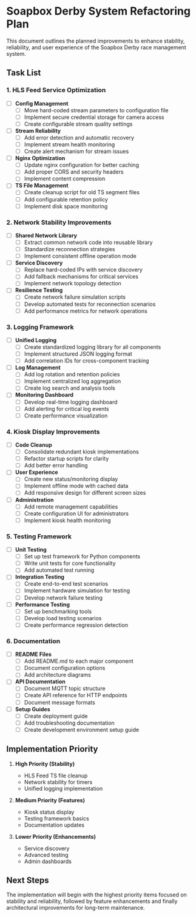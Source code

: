 # Soapbox Derby System Refactoring Plan

This document outlines the planned improvements to enhance stability, reliability, and user experience of the Soapbox Derby race management system.

## Task List

### 1. HLS Feed Service Optimization

- [ ] **Config Management**
  - [ ] Move hard-coded stream parameters to configuration file
  - [ ] Implement secure credential storage for camera access
  - [ ] Create configurable stream quality settings

- [ ] **Stream Reliability**
  - [ ] Add error detection and automatic recovery
  - [ ] Implement stream health monitoring
  - [ ] Create alert mechanism for stream issues

- [ ] **Nginx Optimization**
  - [ ] Update nginx configuration for better caching
  - [ ] Add proper CORS and security headers
  - [ ] Implement content compression

- [ ] **TS File Management**
  - [ ] Create cleanup script for old TS segment files
  - [ ] Add configurable retention policy
  - [ ] Implement disk space monitoring

### 2. Network Stability Improvements

- [ ] **Shared Network Library**
  - [ ] Extract common network code into reusable library
  - [ ] Standardize reconnection strategies
  - [ ] Implement consistent offline operation mode

- [ ] **Service Discovery**
  - [ ] Replace hard-coded IPs with service discovery
  - [ ] Add fallback mechanisms for critical services
  - [ ] Implement network topology detection

- [ ] **Resilience Testing**
  - [ ] Create network failure simulation scripts
  - [ ] Develop automated tests for reconnection scenarios
  - [ ] Add performance metrics for network operations

### 3. Logging Framework

- [ ] **Unified Logging**
  - [ ] Create standardized logging library for all components
  - [ ] Implement structured JSON logging format
  - [ ] Add correlation IDs for cross-component tracking

- [ ] **Log Management**
  - [ ] Add log rotation and retention policies
  - [ ] Implement centralized log aggregation
  - [ ] Create log search and analysis tools

- [ ] **Monitoring Dashboard**
  - [ ] Develop real-time logging dashboard
  - [ ] Add alerting for critical log events
  - [ ] Create performance visualization

### 4. Kiosk Display Improvements

- [ ] **Code Cleanup**
  - [ ] Consolidate redundant kiosk implementations
  - [ ] Refactor startup scripts for clarity
  - [ ] Add better error handling

- [ ] **User Experience**
  - [ ] Create new status/monitoring display
  - [ ] Implement offline mode with cached data
  - [ ] Add responsive design for different screen sizes

- [ ] **Administration**
  - [ ] Add remote management capabilities
  - [ ] Create configuration UI for administrators
  - [ ] Implement kiosk health monitoring

### 5. Testing Framework

- [ ] **Unit Testing**
  - [ ] Set up test framework for Python components
  - [ ] Write unit tests for core functionality
  - [ ] Add automated test running

- [ ] **Integration Testing**
  - [ ] Create end-to-end test scenarios
  - [ ] Implement hardware simulation for testing
  - [ ] Develop network failure testing

- [ ] **Performance Testing**
  - [ ] Set up benchmarking tools
  - [ ] Develop load testing scenarios
  - [ ] Create performance regression detection

### 6. Documentation

- [ ] **README Files**
  - [ ] Add README.md to each major component
  - [ ] Document configuration options
  - [ ] Add architecture diagrams

- [ ] **API Documentation**
  - [ ] Document MQTT topic structure
  - [ ] Create API reference for HTTP endpoints
  - [ ] Document message formats

- [ ] **Setup Guides**
  - [ ] Create deployment guide
  - [ ] Add troubleshooting documentation
  - [ ] Create development environment setup guide

## Implementation Priority

1. **High Priority (Stability)**
   - HLS Feed TS file cleanup
   - Network stability for timers
   - Unified logging implementation

2. **Medium Priority (Features)**
   - Kiosk status display
   - Testing framework basics
   - Documentation updates

3. **Lower Priority (Enhancements)**
   - Service discovery
   - Advanced testing
   - Admin dashboards

## Next Steps

The implementation will begin with the highest priority items focused on stability and reliability, followed by feature enhancements and finally architectural improvements for long-term maintenance.